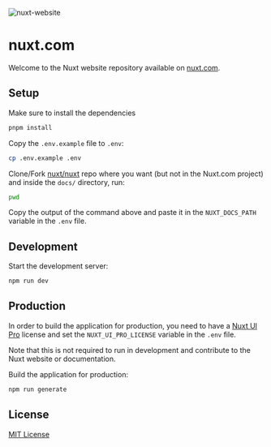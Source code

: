 ![nuxt-website](https://github.com/nuxt/nuxt.com/assets/904724/22772d8b-4fff-4cf9-a592-85c5ff5d6d58)

# nuxt.com

Welcome to the Nuxt website repository available on [nuxt.com](https://nuxt.com).

## Setup

Make sure to install the dependencies

```bash
pnpm install
```

Copy the `.env.example` file to `.env`:

```bash
cp .env.example .env
```

Clone/Fork [nuxt/nuxt](https://github.com/nuxt/nuxt) repo where you want (but not in the Nuxt.com project) and inside the `docs/` directory, run:

```bash
pwd
```

Copy the output of the command above and paste it in the `NUXT_DOCS_PATH` variable in the `.env` file.

## Development

Start the development server:

```bash
npm run dev
```

## Production

In order to build the application for production, you need to have a [Nuxt UI Pro](https://ui.nuxt.com/pro) license and set the `NUXT_UI_PRO_LICENSE` variable in the `.env` file.

Note that this is not required to run in development and contribute to the Nuxt website or documentation.

Build the application for production:

```bash
npm run generate
```

## License

[MIT License](./LICENSE)
